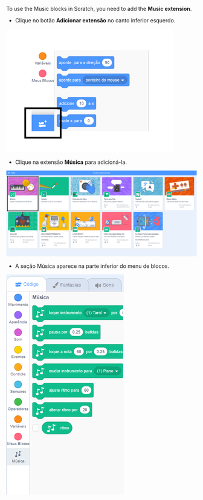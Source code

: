 To use the Music blocks in Scratch, you need to add the **Music extension**.

+ Clique no botão **Adicionar extensão** no canto inferior esquerdo.

![adicionar botão de extensão destacado](images/add-extension-annotated.png)

+ Clique na extensão **Música** para adicioná-la.

![extensão de música destacada](images/click-music-annotated.png)

+ A seção Música aparece na parte inferior do menu de blocos.

![blocos de extensão de música](images/music-extension-blocks.png)